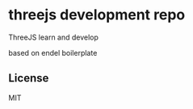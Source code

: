 threejs development repo
===

ThreeJS learn and develop

based on endel boilerplate

License
---

MIT
